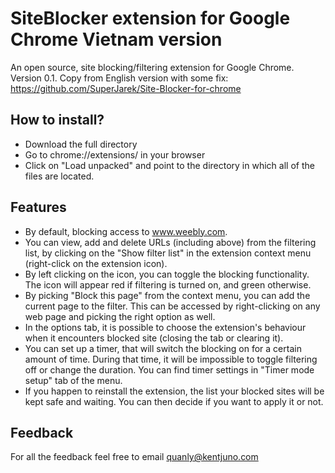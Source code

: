# SiteBlocker extension for Google Chrome Vietnam version
An open source, site blocking/filtering extension for Google Chrome. Version 0.1.
Copy from English version with some fix: https://github.com/SuperJarek/Site-Blocker-for-chrome
## How to install?
- Download the full directory
- Go to chrome://extensions/ in your browser
- Click on "Load unpacked" and point to the directory in which all of the files are located.

## Features
- By default, blocking access to www.weebly.com.
- You can view, add and delete URLs (including above) from the filtering list, by clicking on the "Show filter list" in the extension context menu (right-click on the extension icon).
- By left clicking on the icon, you can toggle the blocking functionality. The icon will appear red if filtering is turned on, and green otherwise.
- By picking "Block this page" from the context menu, you can add the current page to the filter. This can be accessed by right-clicking on any web page and picking the right option as well.
- In the options tab, it is possible to choose the extension's behaviour when it encounters blocked site (closing the tab or clearing it).
- You can set up a timer, that will switch the blocking on for a certain amount of time. During that time, it will be impossible to toggle filtering off or change the duration. You can find timer settings in "Timer mode setup" tab of the menu.
- If you happen to reinstall the extension, the list your blocked sites will be kept safe and waiting. You can then decide if you want to apply it or not.

## Feedback
For all the feedback feel free to email quanly@kentjuno.com
